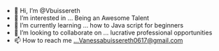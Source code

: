 - 👋 Hi, I’m @Vbuissereth
- 👀 I’m interested in ... Being an Awesome Talent
- 🌱 I’m currently learning ... how to Java script for beginners
- 💞️ I’m looking to collaborate on ... lucrative professional opportunities 
- 📫 How to reach me ...Vanessabuissereth0617@gmail.com

<!---
Vbuissereth/Vbuissereth is a ✨ special ✨ repository because its `README.md` (this file) appears on your GitHub profile.
You can click the Preview link to take a look at your changes.
--->
